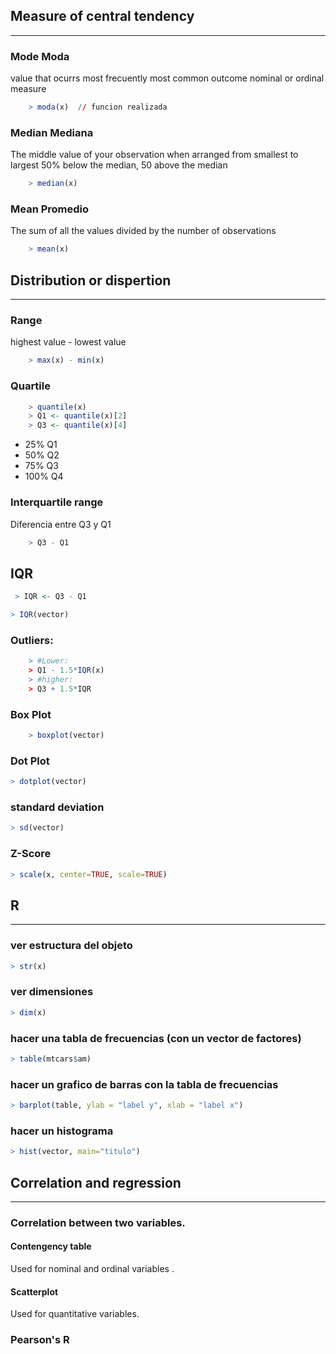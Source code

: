 ## Measure of central tendency
------------------------------

### Mode Moda

value that ocurrs most frecuently
most common outcome
nominal or ordinal measure

```R
    > moda(x)  // funcion realizada
```

### Median Mediana

The middle value of your observation
when arranged from smallest to largest
50% below the median, 50 above the median

```R
    > median(x)
```


### Mean Promedio

The sum of all the values divided by the 
number of observations

```R
    > mean(x)
```

## Distribution or dispertion
------------------------------

### Range

highest value - lowest value

```R
    > max(x) - min(x)
```

### Quartile

```R
    > quantile(x)
    > Q1 <- quantile(x)[2]
    > Q3 <- quantile(x)[4]
```

* 25%  Q1
* 50%  Q2
* 75%  Q3
* 100% Q4

### Interquartile range

Diferencia entre Q3 y Q1

```R
    > Q3 - Q1
```
## IQR

```R
 > IQR <- Q3 - Q1

> IQR(vector)
```


### Outliers: 

```R
    > #Lower:  
    > Q1 - 1.5*IQR(x)
    > #higher: 
    > Q3 + 1.5*IQR
```

### Box Plot

```R
    > boxplot(vector)
```

### Dot Plot
```R
> dotplot(vector)
```

### standard deviation
```R
> sd(vector)
```

### Z-Score
```R
> scale(x, center=TRUE, scale=TRUE)
```

## R
----

### ver estructura del objeto
```R
> str(x)
```
### ver dimensiones
```R
> dim(x)
```

### hacer una tabla de frecuencias (con un vector de factores)
```R
> table(mtcars$am)
```

### hacer un grafico de barras con la tabla de frecuencias
```R
> barplot(table, ylab = "label y", xlab = "label x")
```
### hacer un histograma
```R
> hist(vector, main="titulo")
```

## Correlation and regression
-----------------------------
### Correlation between two variables.



#### Contengency table
Used for nominal and ordinal variables . 
#### Scatterplot
Used for quantitative variables.
### Pearson's R


